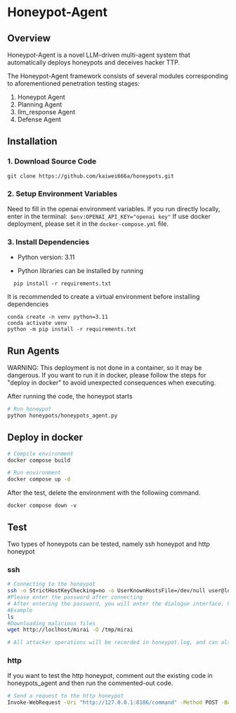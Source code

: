 # Honeypot-Agent

## Overview
Honeypot-Agent is a novel LLM-driven multi-agent system that automatically deploys honeypots and deceives hacker TTP.

The Honeypot-Agent framework consists of several modules corresponding to aforementioned penetration testing stages:

1. Honeypot Agent
2. Planning Agent
3. llm_response Agent
4. Defense Agent



## Installation

### 1. Download Source Code
```
git clone https://github.com/kaiwei666a/honeypots.git

```

### 2. Setup Environment Variables

Need to fill in the openai environment variables. 
If you run directly locally, enter in the terminal:` $env:OPENAI_API_KEY="openai key"`
If use docker deployment, please set it in the `docker-compose.yml` file.



### 3. Install Dependencies

- Python version: 3.11

- Python libraries can be installed by running
```
  pip install -r requirements.txt
```

It is recommended to create a virtual environment before installing dependencies
```
conda create -n venv python=3.11    
conda activate venv               
python -m pip install -r requirements.txt 
```


## Run Agents

WARNING: This deployment is not done in a container, so it may be dangerous. If you want to run it in docker, please follow the steps for "deploy in docker" to avoid unexpected consequences when executing.

After running the code, the honeypot starts
```bash
# Run honeypot
python honeypots/honeypots_agent.py
```



## Deploy in docker

```bash
# Compile environment
docker compose build

# Run environment
docker compose up -d
```

After the test, delete the environment with the following command.

```
docker compose down -v
```




## Test
Two types of honeypots can be tested, namely ssh honeypot and http honeypot

### ssh

```bash
# Connecting to the honeypot
ssh -o StrictHostKeyChecking=no -o UserKnownHostsFile=/dev/null user@localhost -p 2222
#Please enter the password after connecting
# After entering the password, you will enter the dialogue interface. Please use the Linux command to attack or display the file.
#Example
ls 
#Downloading malicious files
wget http://loclhost/mirai -O /tmp/mirai 

# All attacker operations will be recorded in honeypot.log, and can also be viewed at http://localhost:8186/logs
```

### http
If you want to test the http honeypot, comment out the existing code in honeypots_agent and then run the commented-out code.

```bash
# Send a request to the http honeypot
Invoke-WebRequest -Uri "http://127.0.0.1:8186/command" -Method POST -Body "ls -la"   #You can also directly open http://localhost:8186/ in browser or use postman
```


